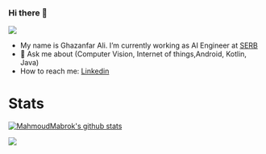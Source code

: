 ### Hi there 👋
![](https://komarev.com/ghpvc/?username=Ghazanfar373)


- My name is Ghazanfar Ali. I’m currently working as AI Engineer at [SERB](https://serb.sa)
- 💬 Ask me about (Computer Vision, Internet of things,Android, Kotlin, Java)
- How to reach me: [Linkedin](https://www.linkedin.com/in/alighazanfar/)


# Stats 
[![MahmoudMabrok's github stats](https://github-readme-stats.vercel.app/api?username=Ghazanfar373)](https://github.com/anuraghazra/github-readme-stats)








![](https://hit.yhype.me/github/profile?user_id=13488900)

